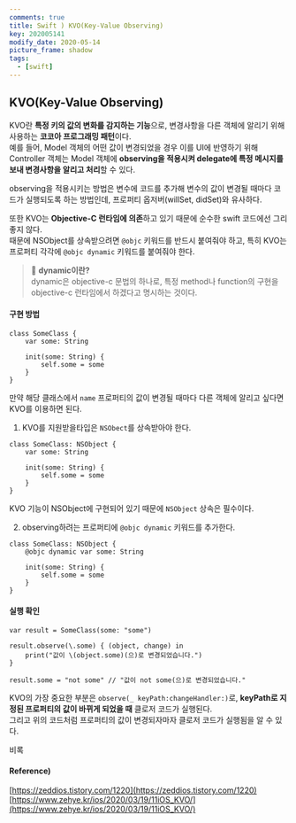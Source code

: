 ```yaml
---
comments: true
title: Swift ) KVO(Key-Value Observing)
key: 202005141
modify_date: 2020-05-14
picture_frame: shadow
tags:
  - [swift]
---
```

 
## KVO(Key-Value Observing)
 
KVO란 **특정 키의 값의 변화를 감지하는 기능**으로, 변경사항을 다른 객체에 알리기 위해 사용하는 **코코아 프로그래밍 패턴**이다.   
예를 들어, Model 객체의 어떤 값이 변경되었을 경우 이를 UI에 반영하기 위해 Controller 객체는 Model 객체에 **observing을 적용시켜 delegate에 특정 메시지를 보내 변경사항을 알리고 처리**할 수 있다.   
 
 
observing을 적용시키는 방법은 변수에 코드를 추가해 변수의 값이 변경될 때마다 코드가 실행되도록 하는 방법인데, 프로퍼티 옵저버(willSet, didSet)와 유사하다.   
 
 
또한 KVO는 **Objective-C 런타임에 의존**하고 있기 때문에 순수한 swift 코드에선 그리 좋지 않다.   
때문에 NSObject를 상속받으려면 `@objc` 키워드를 반드시 붙여줘야 하고, 특히 KVO는 프로퍼티 각각에 `@objc dynamic` 키워드를 붙여줘야 한다.   
 
> 👀 **dynamic이란?**   
> dynamic은 objective-c 문법의 하나로, 특정 method나 function의 구현을 objective-c 런타임에서 하겠다고 명시하는 것이다.
 
#### 구현 방법
 
```
class SomeClass {
    var some: String
    
    init(some: String) {
        self.some = some
    }
}
```
만약 해당 클래스에서 `name` 프로퍼티의 값이 변경될 때마다 다른 객체에 알리고 싶다면 KVO를 이용하면 된다.
 
1. KVO를 지원받을타입은 `NSObect`를 상속받아야 한다.
```
class SomeClass: NSObject {
    var some: String
    
    init(some: String) {
        self.some = some
    }
}
```
KVO 기능이 NSObject에 구현되어 있기 때문에 `NSObject` 상속은 필수이다.
 
2. observing하려는 프로퍼티에 `@objc dynamic` 키워드를 추가한다.
```
class SomeClass: NSObject {
    @objc dynamic var some: String
    
    init(some: String) {
        self.some = some
    }
}
```
 
#### 실행 확인
 
```
var result = SomeClass(some: "some")
 
result.observe(\.some) { (object, change) in
    print("값이 \(object.some)(으)로 변경되었습니다.")
}
 
result.some = "not some" // "값이 not some(으)로 변경되었습니다."
```
KVO의 가장 중요한 부분은 `observe(_ keyPath:changeHandler:)`로, **keyPath로 지정된 프로퍼티의 값이 바뀌게 되었을 때** 클로저 코드가 실행된다.   
그리고 위의 코드처럼 프로퍼티의 값이 변경되자마자 클로저 코드가 실행됨을 알 수 있다.
 
비록 
 
#### Reference)
 
[https://zeddios.tistory.com/1220](https://zeddios.tistory.com/1220)   
[https://www.zehye.kr/ios/2020/03/19/11iOS_KVO/](https://www.zehye.kr/ios/2020/03/19/11iOS_KVO/)
